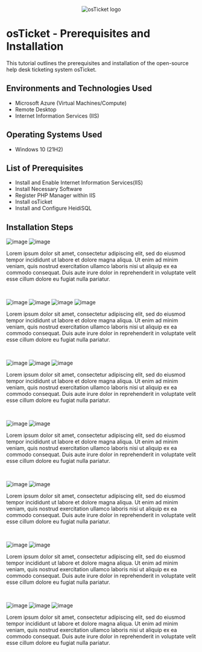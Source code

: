 <p align="center">
<img src="https://i.imgur.com/Clzj7Xs.png" alt="osTicket logo"/>
</p>

<h1>osTicket - Prerequisites and Installation</h1>
This tutorial outlines the prerequisites and installation of the open-source help desk ticketing system osTicket.<br />

<h2>Environments and Technologies Used</h2>

- Microsoft Azure (Virtual Machines/Compute)
- Remote Desktop
- Internet Information Services (IIS)

<h2>Operating Systems Used </h2>

- Windows 10</b> (21H2)

<h2>List of Prerequisites</h2>

- Install and Enable Internet Information Services(IIS)
- Install Necessary Software
- Register PHP Manager within IIS
- Install osTicket
- Install and Configure HeidiSQL

<h2>Installation Steps</h2>

<p>
  
![image](https://github.com/ijoshua932/osticket-prereqs/assets/139269375/c5d8d25e-cf9f-4c88-b4ed-7f6baa99843b)
![image](https://github.com/ijoshua932/osticket-prereqs/assets/139269375/8996dae9-730e-4456-b987-aa27c448f930)
</p>
<p>
Lorem ipsum dolor sit amet, consectetur adipiscing elit, sed do eiusmod tempor incididunt ut labore et dolore magna aliqua. Ut enim ad minim veniam, quis nostrud exercitation ullamco laboris nisi ut aliquip ex ea commodo consequat. Duis aute irure dolor in reprehenderit in voluptate velit esse cillum dolore eu fugiat nulla pariatur.
</p>
<br />

<p>
  
![image](https://github.com/ijoshua932/osticket-prereqs/assets/139269375/0db99c32-ff74-4c0c-8d9f-9ff04004cd35)
![image](https://github.com/ijoshua932/osticket-prereqs/assets/139269375/123b3b62-09e7-4b69-82a3-652d5a3f63f7)
![image](https://github.com/ijoshua932/osticket-prereqs/assets/139269375/9379e4ea-edf9-45dc-8ce0-316aacfd5740)
![image](https://github.com/ijoshua932/osticket-prereqs/assets/139269375/bbc705da-1911-4264-b5cf-a2a8ee4ee322)

</p>
<p>
Lorem ipsum dolor sit amet, consectetur adipiscing elit, sed do eiusmod tempor incididunt ut labore et dolore magna aliqua. Ut enim ad minim veniam, quis nostrud exercitation ullamco laboris nisi ut aliquip ex ea commodo consequat. Duis aute irure dolor in reprehenderit in voluptate velit esse cillum dolore eu fugiat nulla pariatur.
</p>
<br />

<p>

![image](https://github.com/ijoshua932/osticket-prereqs/assets/139269375/27391a78-8c5c-43a2-b490-381afe8bdff4)
![image](https://github.com/ijoshua932/osticket-prereqs/assets/139269375/4be11cdf-acc6-4884-bf59-e417992bed73)
![image](https://github.com/ijoshua932/osticket-prereqs/assets/139269375/0e316ae9-54c3-4233-a598-3e832cf01675)
</p>
<p>
Lorem ipsum dolor sit amet, consectetur adipiscing elit, sed do eiusmod tempor incididunt ut labore et dolore magna aliqua. Ut enim ad minim veniam, quis nostrud exercitation ullamco laboris nisi ut aliquip ex ea commodo consequat. Duis aute irure dolor in reprehenderit in voluptate velit esse cillum dolore eu fugiat nulla pariatur.
</p>
<br />

<p>

![image](https://github.com/ijoshua932/osticket-prereqs/assets/139269375/4e81c107-6547-4743-87ca-49c5e2b2737b)
![image](https://github.com/ijoshua932/osticket-prereqs/assets/139269375/9aab97ff-2577-418f-b978-84ddcfdab7dc)
</p>
<p>
Lorem ipsum dolor sit amet, consectetur adipiscing elit, sed do eiusmod tempor incididunt ut labore et dolore magna aliqua. Ut enim ad minim veniam, quis nostrud exercitation ullamco laboris nisi ut aliquip ex ea commodo consequat. Duis aute irure dolor in reprehenderit in voluptate velit esse cillum dolore eu fugiat nulla pariatur.
</p>
<br />

<p>

![image](https://github.com/ijoshua932/osticket-prereqs/assets/139269375/129f3c20-4376-483a-b981-01bc5349ef0f)
![image](https://github.com/ijoshua932/osticket-prereqs/assets/139269375/f23e5f03-7201-4c82-8caa-d0aadc677ab5)
</p>
<p>
Lorem ipsum dolor sit amet, consectetur adipiscing elit, sed do eiusmod tempor incididunt ut labore et dolore magna aliqua. Ut enim ad minim veniam, quis nostrud exercitation ullamco laboris nisi ut aliquip ex ea commodo consequat. Duis aute irure dolor in reprehenderit in voluptate velit esse cillum dolore eu fugiat nulla pariatur.
</p>
<br />

<p>

![image](https://github.com/ijoshua932/osticket-prereqs/assets/139269375/e4848fde-9aa2-43f5-9a0b-93900f2edb82)
![image](https://github.com/ijoshua932/osticket-prereqs/assets/139269375/ca58826b-c9b9-4ce6-bcea-e115207a734f)
</p>
<p>
Lorem ipsum dolor sit amet, consectetur adipiscing elit, sed do eiusmod tempor incididunt ut labore et dolore magna aliqua. Ut enim ad minim veniam, quis nostrud exercitation ullamco laboris nisi ut aliquip ex ea commodo consequat. Duis aute irure dolor in reprehenderit in voluptate velit esse cillum dolore eu fugiat nulla pariatur.
</p>
<br />

<p>

![image](https://github.com/ijoshua932/osticket-prereqs/assets/139269375/11ea13e8-3c0a-4817-b526-8579943b0d93)
![image](https://github.com/ijoshua932/osticket-prereqs/assets/139269375/f3dc65b8-8815-444f-b759-6320ea3baa43)
![image](https://github.com/ijoshua932/osticket-prereqs/assets/139269375/718049a8-3384-40b6-9b29-3be0828fa0c8)
</p>
<p>
Lorem ipsum dolor sit amet, consectetur adipiscing elit, sed do eiusmod tempor incididunt ut labore et dolore magna aliqua. Ut enim ad minim veniam, quis nostrud exercitation ullamco laboris nisi ut aliquip ex ea commodo consequat. Duis aute irure dolor in reprehenderit in voluptate velit esse cillum dolore eu fugiat nulla pariatur.
</p>
<br />
